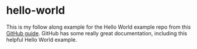 # hello-world
This is my follow along example for the Hello World example repo from this [GitHub guide](https://guides.github.com/activities/hello-world/). GitHub has some really great documentation, including this helpful Hello World example.
